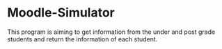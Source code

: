 # Moodle-Simulator
This program is aiming to get information from the under and post grade students and return the information of each student.

